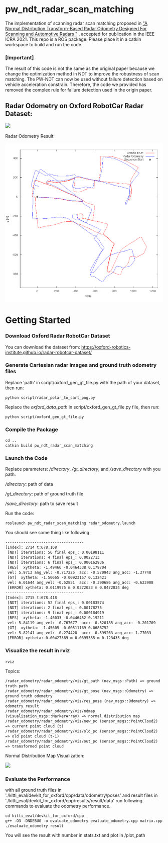 # pw_ndt_radar_scan_matching

The implementation of scanning radar scan matching proposed in ["A Normal Distribution Transform-Based Radar Odometry Designed For Scanning and Automotive Radars
"](https://arxiv.org/abs/2103.07908) , accepted for publication in the IEEE ICRA 2021. This repo is a ROS package. Please place it in a catkin workspace to build and run the code.

### [Important] 

The result of this code is not the same as the original paper because we change the optimization method in NDT to improve the robustness of scan matching. The PW-NDT can now be used without failure detection based on vehicle acceleration constrain. Therefore, the code we provided has removed the complex rule for failure detection used in the origin paper.

## Radar Odometry on Oxford RobotCar Radar Dataset:
![](img/scanning_ro.gif)

Radar Odometry Result:

<img src="img/path1.png" alt="drawing" style="width:600px;"/>

# Getting Started

### Download Oxford Radar RobotCar Dataset
You can download the dataset from:
https://oxford-robotics-institute.github.io/radar-robotcar-dataset/

### Generate Cartesian radar images and ground truth odometry files

Replace 'path' in script/oxford_gen_gt_file.py with the path of your dataset, then run:
```
python script/radar_polar_to_cart_png.py
```

Replace the *oxford_data_path* in script/oxford_gen_gt_file.py file, then run:
```
python script/oxford_gen_gt_file.py
```

### Compile the Package
```
cd ..
catkin build pw_ndt_radar_scan_matching
```

### Launch the Code
Replace parameters: */directory*, */gt_directory*, and */save_directory* with you path.

*/directory*: path of data

*/gt_directory*: path of ground truth file

*/save_directory*: path to save result

Run the code:
```
roslaunch pw_ndt_radar_scan_matching radar_odometry.launch
```
You should see some thing like following:
```
-----------------------------------
[Index]: 2714 t:678.168
 [NDT] iterations: 56 final eps_: 0.00198111
 [NDT] iterations: 4 final eps_: 0.0022713
 [NDT] iterations: 6 final eps_: 0.000162936
 [RES]  xytheta: -1.49466 -0.0464338 0.179704
 vel: 5.9713 ang_vel: -0.717225  acc: -0.570943 ang_acc: -1.37748
 [GT]  xytheta: -1.50665 -0.00923157 0.132421
 vel: 6.01644 ang_vel: -0.52851  acc: -0.390686 ang_acc: -0.623908
 [ERROR] xytheta: 0.0119975 m 0.0372023 m 0.0472834 deg
-----------------------------------
[Index]: 2715 t:678.418
 [NDT] iterations: 52 final eps_: 0.00183574
 [NDT] iterations: 2 final eps_: 0.00178275
 [NDT] iterations: 9 final eps_: 0.000184919
 [RES]  xytheta: -1.46033 -0.0446452 0.19211
 vel: 5.84119 ang_vel: -0.767677  acc: -0.520185 ang_acc: -0.201709
 [GT]  xytheta: -1.45605 -0.00511169 0.0686752
 vel: 5.82141 ang_vel: -0.274428  acc: -0.599263 ang_acc: 1.77033
 [ERROR] xytheta: 0.00427389 m 0.0395335 m 0.123435 deg
```

### Visualize the result in rviz
```
rviz
```
Topics:
```
/radar_odometry/radar_odometry/vis/gt_path (nav_msgs::Path) => ground truth path
/radar_odometry/radar_odometry/vis/gt_pose (nav_msgs::Odometry) => ground truth odometry
/radar_odometry/radar_odometry/vis/res_pose (nav_msgs::Odometry) => odometry result
/radar_odometry/radar_odometry/vis/ndmap (visualization_msgs::MarkerArray) => normal distribution map
/radar_odometry/radar_odometry/vis/new_pc (sensor_msgs::PointCloud2) => current point cloud (t)
/radar_odometry/radar_odometry/vis/old_pc (sensor_msgs::PointCloud2) => old point cloud (t-1)
/radar_odometry/radar_odometry/vis/out_pc (sensor_msgs::PointCloud2) => transformed point cloud
```
Normal Distribution Map Visualization:

![](img/normal_distribution_map.gif)


### Evaluate the Performance
with all ground truth files in './kitti_eval/devkit_for_oxford/cpp/data/odometry/poses' and result files in './kitti_eval/devkit_for_oxford/cpp/results/result/data' run following commands to evaluate the odometry performance.

```
cd kitti_eval/devkit_for_oxford/cpp
g++ -O3 -DNDEBUG -o evaluate_odometry evaluate_odometry.cpp matrix.cpp
./evaluate_odometry result
```
You will see the result with number in stats.txt and plot in /plot_path



